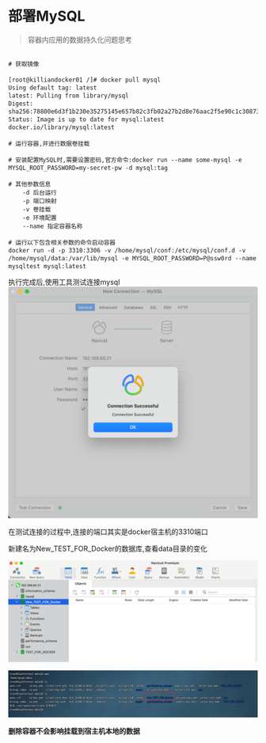# 部署MySQL

> 容器内应用的数据持久化问题思考

```

# 获取镜像

[root@killiandocker01 /]# docker pull mysql
Using default tag: latest
latest: Pulling from library/mysql
Digest: sha256:78800e6d3f1b230e35275145e657b82c3fb02a27b2d8e76aac2f5e90c1c30873
Status: Image is up to date for mysql:latest
docker.io/library/mysql:latest

# 运行容器,并进行数据卷挂载

# 安装配置MySQL时,需要设置密码,官方命令:docker run --name some-mysql -e MYSQL_ROOT_PASSWORD=my-secret-pw -d mysql:tag

# 其他参数信息
    -d 后台运行
    -p 端口映射
    -v 卷挂载
    -e 环境配置
    --name 指定容器名称

# 运行以下包含相关参数的命令启动容器
docker run -d -p 3310:3306 -v /home/mysql/conf:/etc/mysql/conf.d -v /home/mysql/data:/var/lib/mysql -e MYSQL_ROOT_PASSWORD=P@ssw0rd --name mysqltest mysql:latest

```


执行完成后,使用工具测试连接mysql
![20210201111721](https://raw.githubusercontent.com/KillianQi/KillianQi-Killian-Private-Image/main/img/20210201111721.png)

在测试连接的过程中,连接的端口其实是docker宿主机的3310端口

新建名为New_TEST_FOR_Docker的数据库,查看data目录的变化

![20210201112303](https://raw.githubusercontent.com/KillianQi/KillianQi-Killian-Private-Image/main/img/20210201112303.png)

![20210201112348](https://raw.githubusercontent.com/KillianQi/KillianQi-Killian-Private-Image/main/img/20210201112348.png)

**删除容器不会影响挂载到宿主机本地的数据**
